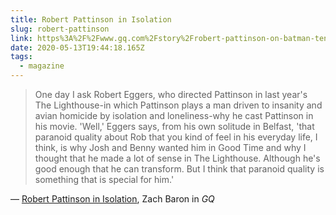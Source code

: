 ```yaml
---
title: Robert Pattinson in Isolation
slug: robert-pattinson
link: https%3A%2F%2Fwww.gq.com%2Fstory%2Frobert-pattinson-on-batman-tenet-isolation-june-cover
date: 2020-05-13T19:44:18.165Z
tags:
  - magazine
---
```


> One day I ask Robert Eggers, who directed Pattinson in last year's The Lighthouse-in which Pattinson plays a man driven to insanity and avian homicide by isolation and loneliness-why he cast Pattinson in his movie. 'Well,' Eggers says, from his own solitude in Belfast, 'that paranoid quality about Rob that you kind of feel in his everyday life, I think, is why Josh and Benny wanted him in Good Time and why I thought that he made a lot of sense in The Lighthouse. Although he's good enough that he can transform. But I think that paranoid quality is something that is special for him.'

&mdash; [Robert Pattinson in Isolation](https://www.gq.com/story/robert-pattinson-on-batman-tenet-isolation-june-cover), Zach Baron in _GQ_